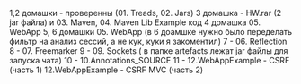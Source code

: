 1,2 домашки - проверенны (01. Treads, 02. Jars)
3 домашка - HW.rar (2 jar файла) и 03. Maven, 04. Maven Lib Example код
4 домашка 05. WebApp 
5, 6 домашки 05. WebApp (в 6 доамшке нужно было переделать фильтр на анализ сессий, а не кук, куки я закоментил)
7 - 06.  Reflection
8 - 07. Freemarker
9 - 09. Sockets ( в папке artefacts лежат jar файлы для запуска чата)
10 - 10.Annotations_SOURCE
11 - 12.WebAppExample - CSRF (часть 1)
      12.WebAppExample - CSRF MVC (часть 2)
